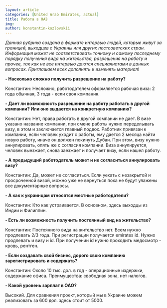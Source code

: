 ```yaml
---
layout: article
categories: [United Arab Emirates, actual]
title: Работа в ОАЭ
img: 
author: konstantin-kozlovskii
--- 
```

*Данная рубрика создана в формате интервью людей, которые живут за границей, выходцев с Украины или других постсоветских стран.* 
*Информация может не соответствовать точному и самому последнему порядку получения вида на жительства, разрешения на работу и* 
*прочее, так как не все интервью даются специалистами в данных вопросах. Приглашаем всех дополнять и изменять материал!*

**- Насколько сложно получить разрешение на работу?**

Константин: Несложно, работодателем оформляется рабочая виза: 2 года обычная, 3 года - если своя компания.

**- Дает ли возможность разрешение на работу работать в другой компании? Или оно выдается на конкретную компанию?**

Константин: Нет, права работать в другой компании не дает. В визе указано название компании, при смене работы нужно 
переделывать визу, в этом и заключается главный подвох. Работник привязан к компании, если человек уходит с работы, ему 
дается 2 месяца найти новую работу, иначе он должен покинуть Дубаи. При этом, визу нужно аннулировать, опять же с согласия
компании. Виза аннулируется, человек выезжает, снова заезжает и получает визу, если нашел работу. 

**- А предыдущий работодатель может и не согласиться аннулировать визу?**

Константин: Да, может не согласиться. Если уехать с незакрытой и просроченной визой, можно уже не вернуться пока не будут 
улажены все документарные вопросы.

**- А как к украинцам относятся местные работодатели?**

Константин: Кто как устраивается. В основном, здесь выходцы из Индии и Филиппин. 

**- Есть ли возможность получить постоянный вид на жительство?**

Константин: Постоянного вида на жительство нет. Всем нужно продлевать 2/3 года. При регистрации получается emirates id. 
Нужно продлевать и визу и id. При получении id нужно проходить медосмотр - кровь, рентген.

**- Если создавать свой бизнес, дорого свою компанию зарегистрировать и содержать?**

Константин:  Около 10 тыс. дол. в год - операционные издержки, содержание офиса. Преимущества: свободная зона, нет 
налогов. 

**- Какой уровень зарплат в ОАО?**

Высокий. Для сравнения проект, который мы в Украине можем реализовать за 600 дол. здесь стоит от 5000.

